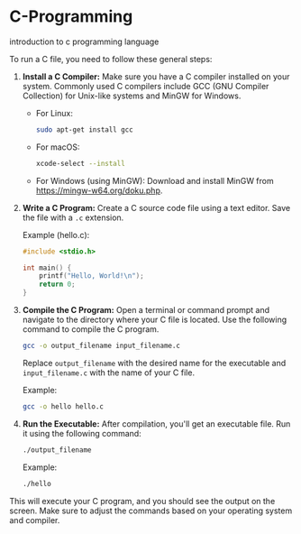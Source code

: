 # C-Programming
introduction to c programming language 

To run a C file, you need to follow these general steps:

1. **Install a C Compiler:**
   Make sure you have a C compiler installed on your system. Commonly used C compilers include GCC (GNU Compiler Collection) for Unix-like systems and MinGW for Windows.

   - For Linux:
     ```bash
     sudo apt-get install gcc
     ```

   - For macOS:
     ```bash
     xcode-select --install
     ```

   - For Windows (using MinGW):
     Download and install MinGW from https://mingw-w64.org/doku.php.

2. **Write a C Program:**
   Create a C source code file using a text editor. Save the file with a `.c` extension.

   Example (hello.c):
   ```c
   #include <stdio.h>

   int main() {
       printf("Hello, World!\n");
       return 0;
   }
   ```

3. **Compile the C Program:**
   Open a terminal or command prompt and navigate to the directory where your C file is located. Use the following command to compile the C program.

   ```bash
   gcc -o output_filename input_filename.c
   ```

   Replace `output_filename` with the desired name for the executable and `input_filename.c` with the name of your C file.

   Example:
   ```bash
   gcc -o hello hello.c
   ```

4. **Run the Executable:**
   After compilation, you'll get an executable file. Run it using the following command:

   ```bash
   ./output_filename
   ```

   Example:
   ```bash
   ./hello
   ```

This will execute your C program, and you should see the output on the screen. Make sure to adjust the commands based on your operating system and compiler.
